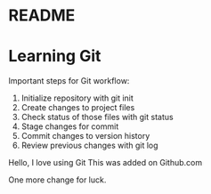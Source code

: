 # README #
# Learning Git
Important steps for Git workflow:
1. Initialize repository with git init
2. Create changes to project files
3. Check status of those files with git status
4. Stage changes for commit
5. Commit changes to version history
6. Review previous changes with git log

Hello, I love using Git
This was added on Github.com

One more change for luck.

